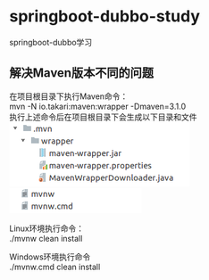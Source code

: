 # springboot-dubbo-study
springboot-dubbo学习

## 解决Maven版本不同的问题
在项目根目录下执行Maven命令：  
mvn -N io.takari:maven:wrapper -Dmaven=3.1.0  
执行上述命令后在项目根目录下会生成以下目录和文件
![./mvn/wrapper目录](./images/mvn-wrapper.png)  
![mvnw命令](./images/mvnw.png)

Linux环境执行命令：  
./mvnw clean install  

Windows环境执行命令  
./mvnw.cmd clean install
